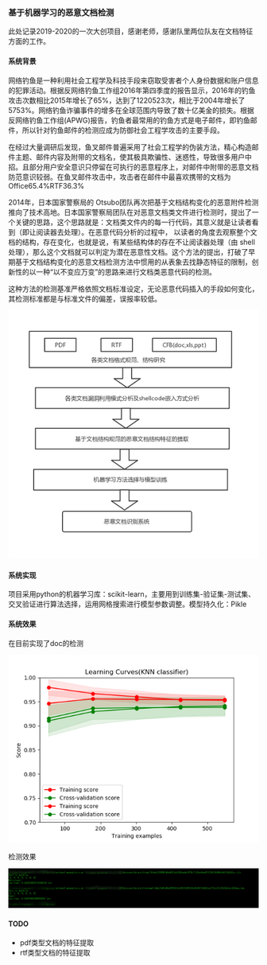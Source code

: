 ### 基于机器学习的恶意文档检测

此处记录2019-2020的一次大创项目，感谢老师，感谢队里两位队友在文档特征方面的工作。

#### 系统背景

网络钓鱼是一种利用社会工程学及科技手段来窃取受害者个人身份数据和账户信息的犯罪活动。根据反网络钓鱼工作组2016年第四季度的报告显示，2016年的钓鱼攻击次数相比2015年增长了65%，达到了1220523次，相比于2004年增长了5753%。网络钓鱼诈骗事件的增多在全球范围内导致了数十亿美金的损失。根据反网络钓鱼工作组(APWG)报告，钓鱼者最常用的钓鱼方式是电子邮件，即钓鱼邮件，所以针对钓鱼邮件的检测应成为防御社会工程学攻击的主要手段。

在经过大量调研后发现，鱼叉邮件普遍采用了社会工程学的伪装方法，精心构造邮件主题、邮件内容及附带的文档名，使其极具欺骗性、迷惑性，导致很多用户中招。且部分用户安全意识只停留在可执行的恶意程序上，对邮件中附带的恶意文档防范意识较弱。在鱼叉邮件攻击中，攻击者在邮件中最喜欢携带的文档为Office65.4%RTF36.3%

 2014年，日本国家警察局的 Otsubo团队再次把基于文档结构变化的恶意附件检测推向了技术高地。日本国家警察局团队在对恶意文档类文件进行检测时，提出了一个关键的思路，这个思路就是：文档类文件内的每一行代码，其意义就是让读者看到（即让阅读器去处理）。在恶意代码分析的过程中， 以读者的角度去观察整个文档的结构，存在变化，也就是说，有某些结构体的存在不让阅读器处理（由 shell处理），那么这个文档就可以判定为潜在恶意性文档。这个方法的提出，打破了早期基于文档结构变化的恶意文档检测方法中惯用的从表象去找静态特征的限制，创新性的以一种“以不变应万变”的思路来进行文档类恶意代码的检测。

这种方法的检测基准严格依照文档标准设定，无论恶意代码插入的手段如何变化，其检测标准都是与标准文件的偏差，误报率较低。

![](./images/scikit-learn-system.png)

#### 系统实现

项目采用python的机器学习库：scikit-learn，主要用到训练集-验证集-测试集、交叉验证进行算法选择，运用网格搜索进行模型参数调整。模型持久化：Pikle

#### 系统效果

在目前实现了doc的检测

![](./images/total.png)

检测效果

![](./images/1572880170888.png)

#### TODO

* pdf类型文档的特征提取
* rtf类型文档的特征提取

